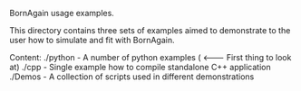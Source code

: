 BornAgain usage examples.

This directory contains three sets of examples aimed to demonstrate 
to the user how to simulate and fit with BornAgain.

Content:
./python - A number of python examples ( <--- First thing to look at)
./cpp    - Single example how to compile standalone C++ application
./Demos  - A collection of scripts used in different demonstrations
